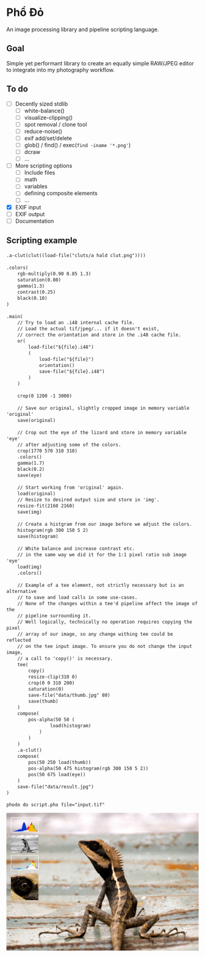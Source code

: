 # Phổ Đỏ

An image processing library and pipeline scripting language.

## Goal

Simple yet performant library to create an equally simple RAW/JPEG editor to 
integrate into my photography workflow.

## To do

- [ ] Decently sized stdlib
    - [ ] white-balance()
    - [ ] visualize-clipping()
    - [ ] spot removal / clone tool
    - [ ] reduce-noise()
    - [ ] exif add/set/delete
    - [ ] glob() / find() / exec(`find -iname '*.png'`)
    - [ ] dcraw
    - [ ] ...
- [ ] More scripting options
    - [ ] Include files
    - [ ] math
    - [ ] variables
    - [ ] defining composite elements
    - [ ] ...
- [X] EXIF input
- [ ] EXIF output
- [ ] Documentation

## Scripting example

```
.a-clut(clut((load-file("cluts/a hald clut.png"))))

.colors(
    rgb-multiply(0.90 0.85 1.3)
    saturation(0.80)
    gamma(1.3)
    contrast(0.25)
    black(0.10)
)

.main(
    // Try to load an .i48 internal cache file.
    // Load the actual tif/jpeg/... if it doesn't exist,
    // correct the orientation and store in the .i48 cache file.
    or(
        load-file("${file}.i48")
        (
            load-file("${file}")
            orientation()
            save-file("${file}.i48")
        )
    )

    crop(0 1200 -1 3000)

    // Save our original, slightly cropped image in memory variable 'original'
    save(original)

    // Crop out the eye of the lizard and store in memory variable 'eye'
    // after adjusting some of the colors.
    crop(1770 570 310 310)
    .colors()
    gamma(1.7)
    black(0.2)
    save(eye)

    // Start working from 'original' again.
    load(original)
    // Resize to desired output size and store in 'img'.
    resize-fit(2160 2160)
    save(img)

    // Create a histgram from our image before we adjust the colors.
    histogram(rgb 300 150 5 2)
    save(histogram)

    // White balance and increase contrast etc.
    // in the same way we did it for the 1:1 pixel ratio sub image 'eye'
    load(img)
    .colors()

    // Example of a tee element, not strictly necessary but is an alternative
    // to save and load calls in some use-cases.
    // None of the changes within a tee'd pipeline affect the image of the
    // pipeline surrounding it.
    // Well logically, technically no operation requires copying the pixel
    // array of our image, so any change withing tee could be reflected
    // on the tee input image. To ensure you do not change the input image,
    // a call to 'copy()' is necessary.
    tee(
        copy()
        resize-clip(310 0)
        crop(0 0 310 200)
        saturation(0)
        save-file("data/thumb.jpg" 80)
        save(thumb)
    )
    compose(
        pos-alpha(50 50 (
                load(histogram)
            )
        )
    )
    .a-clut()
    compose(
        pos(50 250 load(thumb))
        pos-alpha(50 475 histogram(rgb 300 150 5 2))
        pos(50 675 load(eye))
    )
    save-file("data/result.jpg")
)
```

`phodo do script.pho file="input.tif"`

![example result](https://raw.githubusercontent.com/frizinak/phodo/dev/.github/main.jpg)

